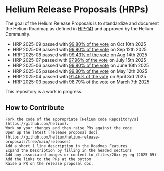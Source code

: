 # Helium Release Proposals (HRPs)

The goal of the Helium Release Proposals is to standardize and document the Helium Roadmap as defined in [HIP-141][hip-141] and approved by the Helium Community.


- HRP 2025-09 passed with [99.80% of the vote](https://heliumvote.com/hnt/proposals/EmLwVqHocxxy526teSBwkRrXU7UWkCZC7ugNNZtJ3VMp) on Oct 10th 2025
- HRP 2025-09 passed with [99.80% of the vote](https://heliumvote.com/hnt/proposals/ALFRiumV2VzoaExpa19uWFadC3t6oHzTcKchXBkcoNnr) on Sep 12th 2025
- HRP 2025-08 passed with [99.43% of the vote](https://heliumvote.com/hnt/proposals/8eCQRARRPm8hHK5K3wpdQrYmDhLLjVCd6eRUmzoQCubB) on Aug 14th 2025
- HRP 2025-07 passed with [97.96% of the vote](https://heliumvote.com/hnt/proposals/12ARP2XCGRaJ1NGe2aTpy6U27UuPK2mET3gcZnxnCYUf) on July 15th 2025
- HRP 2025-06 passed with [99.80% of the vote](https://heliumvote.com/hnt/proposals/EgR6bDCNQ7f1CAMvptXF4nZkxVm3jYpkpKDYiESHwcLE) on June 16th 2025
- HRP 2025-05 passed with [99.80% of the vote](https://heliumvote.com/hnt/proposals/EDKa5cN6dzNMgZXdN8f2wndxvnXzd594GG27cQQGM73A) on May 12th 2025
- HRP 2025-04 passed with [91.46% of the vote](https://heliumvote.com/hnt/proposals/BBdabMWzetMJdjoJWzxFM1dSizZXpbfoMsCJf6QkHicE) on April 3rd 2025
- HRP 2025-03 passed with [98.79% of the vote](https://heliumvote.com/hnt/proposals/JBkWorQ8waVUAH3KcTED2EhDnQ9sk54Vh2sAdcZ39YqX) on March 7th 2025

This repository is a work in progress. 

## How to Contribute

```
Fork the code of the appropriate [Helium code Repository/s](https://github.com/helium).
Work on your changes and then raise PRs against the code.
Open up the latest [release proposal doc](https://github.com/helium/helium-release-proposals/tree/main/releases)
Add a short 1 line description in the Roadmap Features
Expand the Description by filling in the headed sections
Add any associated images or content to /files/20xx-yy eg (2025-09)
Add the links to the PRs at the bottom
Raise a PR on the release proposal doc.

```

[hip-141]: https://github.com/helium/HIP/blob/main/0141-single-token-governance-and-release-proposals.md
